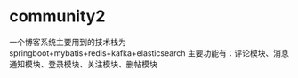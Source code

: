 # community2
一个博客系统主要用到的技术栈为springboot+mybatis+redis+kafka+elasticsearch
主要功能有：评论模块、消息通知模块、登录模块、关注模块、删帖模块
